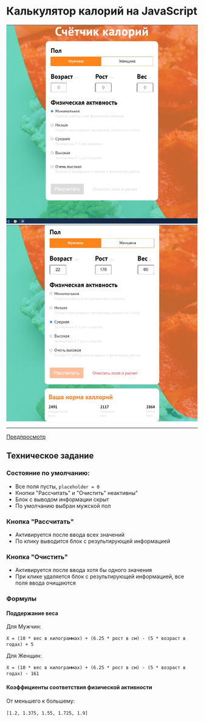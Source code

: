 # Калькулятор калорий на JavaScript

![](demo/demo1.jpg) ![](demo/demo2.jpg)

___
[Предпросмотр](https://aaasenn.github.io/Calories)
## Техническое задание
 

### **Состояние по умолчанию:**
+ Все поля пусты, `placeholder = 0`
+ Кнопки "Рассчитать" и "Очистить" неактивны"
+ Блок с выводом информации скрыт
+ По умолчанию выбран мужской пол

### **Кнопка "Рассчитать"**
+ Активируется после ввода всех значений
+ По клику выводится блок с результирующей информацией

### **Кнопка "Очистить"**
+ Активируется после ввода хотя бы одного значения
+ При клике удаляется блок с результирующей информацией, все поля ввода очищаются

### **Формулы**

#### **Поддержание веса**

Для Мужчин:
```
Х = (10 * вес в килограммах) + (6.25 * рост в см) - (5 * возраст в годах) + 5
```

Для Женщин:
```
Х = (10 * вес в килограммах) + (6.25 * рост в см) - (5 * возраст в годах) - 161
```

#### **Коэффициенты соответствия физической активности**

От меньшего к большему:

`[1.2, 1.375, 1.55, 1.725, 1.9]`
